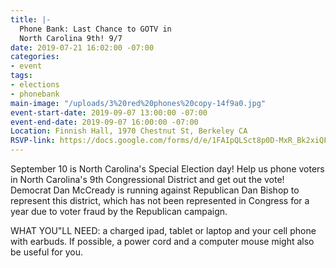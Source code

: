 ```yaml
---
title: |-
  Phone Bank: Last Chance to GOTV in
  North Carolina 9th! 9/7
date: 2019-07-21 16:02:00 -07:00
categories:
- event
tags:
- elections
- phonebank
main-image: "/uploads/3%20red%20phones%20copy-14f9a0.jpg"
event-start-date: 2019-09-07 13:00:00 -07:00
event-end-date: 2019-09-07 16:00:00 -07:00
Location: Finnish Hall, 1970 Chestnut St, Berkeley CA
RSVP-link: https://docs.google.com/forms/d/e/1FAIpQLSct8p0D-MxR_Bk2xiQFDvVsfTYpQv6u0-32WeEQbsoOLkC2EQ/viewform
---
```


September 10 is North Carolina's Special Election day! Help us phone voters in North Carolina's 9th Congressional District and get out the vote! Democrat Dan McCready is running against Republican Dan Bishop to represent this district, which has not been represented in Congress for a year due to voter fraud by the Republican campaign.

WHAT YOU"LL NEED: a charged ipad, tablet or laptop and your cell phone with earbuds.  If possible, a power cord and a computer mouse might also be useful for you.
